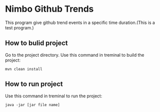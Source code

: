# Nimbo Github Trends

This program give github trend events in a specific time duration.(This is a test program.)

## How to bulid project
Go to the project directory.
Use this command in treminal to build the project:

```
mvn clean install
```

## How to run project

Use this command in treminal to run the project:

```
java -jar [jar file name]
```
